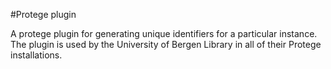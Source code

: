 #Protege plugin

A protege plugin for generating unique identifiers for a particular instance. The plugin is used by the University of Bergen Library in all of their Protege installations.
